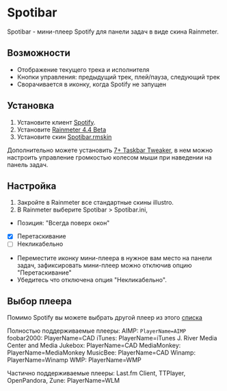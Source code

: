 # Spotibar

Spotibar - мини-плеер Spotify для панели задач в виде скина Rainmeter.

## Возможности

- Отображение текущего трека и исполнителя
- Кнопки управления: предыдущий трек, плей/пауза, следующий трек
- Сворачивается в иконку, когда Spotify не запущен

## Установка

1. Установите клиент [Spotify](https://spotify.com/ru-ru/download/windows).
2. Установите [Rainmeter 4.4 Beta](https://rainmeter.net)
3. Установите скин [Spotibar.rmskin](http)

Дополнительно можете установить [7+ Taskbar Tweaker](https://rammichael.com/7-taskbar-tweaker), в нем можно настроить управление громкостью колесом мыши при наведении на панель задач.

## Настройка

1. Закройте в Rainmeter все стандартные скины illustro.
2. В Rainmeter выберите Spotibar > Spotibar.ini, 
- Позиция: "Всегда поверх окон"

- [x] Перетаскивание
- [ ] Некликабельно

- Переместите иконку мини-плеера в нужное вам место на панели задач, зафиксировать мини-плеер можно отключив опцию "Перетаскивание"
- Убедитесь что отключена опция "Некликабельно".

## Выбор плеера

Помимо Spotify вы можете выбрать другой плеер из этого [списка](https://docs.rainmeter.net/manual/measures/nowplaying)

Полностью поддерживаемые плееры:
AIMP: `PlayerName=AIMP`
foobar2000: PlayerName=CAD
iTunes: PlayerName=iTunes
J. River Media Center and Media Jukebox: PlayerName=CAD
MediaMonkey: PlayerName=MediaMonkey
MusicBee: PlayerName=CAD
Winamp: PlayerName=Winamp
WMP: PlayerName=WMP

Частично поддерживаемые плееры:
Last.fm Client, TTPlayer, OpenPandora, Zune: PlayerName=WLM
